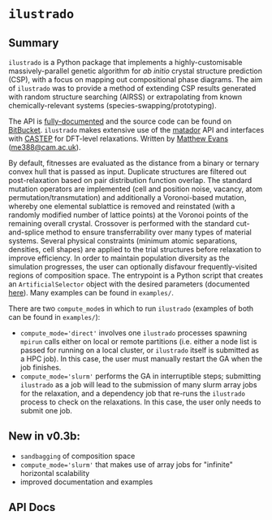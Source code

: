 # `ilustrado`

## Summary

`ilustrado` is a Python package that implements a highly-customisable massively-parallel genetic algorithm for *ab initio* crystal structure prediction (CSP), with a focus on mapping out compositional phase diagrams. The aim of `ilustrado` was to provide a method of extending CSP results generated with random structure searching (AIRSS) or extrapolating from known chemically-relevant systems (species-swapping/prototyping).

The API is [fully-documented](http://www.tcm.phy.cam.ac.uk/~me388/ilustrado) and the source code can be found on [BitBucket](https://bitbucket.org/me388/ilustrado). `ilustrado` makes extensive use of the [matador](https://tcm.phy.cam.ac.uk/~me388/matador) API and interfaces with [CASTEP](http://www.castep.org/) for DFT-level relaxations. Written by [Matthew Evans](http://www.tcm.phy.cam.ac.uk/~me388) (me388@cam.ac.uk).

By default, fitnesses are evaluated as the distance from a binary or ternary convex hull that is passed as input. Duplicate structures are filtered out post-relaxation based on pair distribution function overlap. The standard mutation operators are implemented (cell and position noise, vacancy, atom permutation/transmutation) and additionally a Voronoi-based mutation, whereby one elemental sublattice is removed and reinstated (with a randomly modified number of lattice points) at the Voronoi points of the remaining overall crystal. Crossover is performed with the standard cut-and-splice method to ensure transferrability over many types of material systems. Several physical constraints (minimum atomic separations, densities, cell shapes) are applied to the trial structures before relaxation to improve efficiency. In order to maintain population diversity as the simulation progresses, the user can optionally disfavour frequently-visited regions of composition space. The entrypoint is a Python script that creates an `ArtificialSelector` object with the desired parameters (documented [here](http://www.tcm.phy.cam.ac.uk/~me388/ilustrado/ilustrado.html#ilustrado.ilustrado.ArtificialSelector)). Many examples can be found in `examples/`.

There are two `compute_mode`s in which to run `ilustrado` (examples of both can be found in `examples/`):
- `compute_mode='direct'` involves one `ilustrado` processes spawning `mpirun` calls either on local or remote partitions (i.e. either a node list is passed for running on a local cluster, or `ilustrado` itself is submitted as a HPC job). In this case, the user must manually restart the GA when the job finishes.
- `compute_mode='slurm'` performs the GA in interruptible steps; submitting `ilustrado` as a job will lead to the submission of many slurm array jobs for the relaxation, and a dependency job that re-runs the `ilustrado` process to check on the relaxations. In this case, the user only needs to submit one job.

## New in v0.3b:

- `sandbagging` of composition space
- `compute_mode='slurm'` that makes use of array jobs for "infinite" horizontal scalability
- improved documentation and examples

## API Docs
